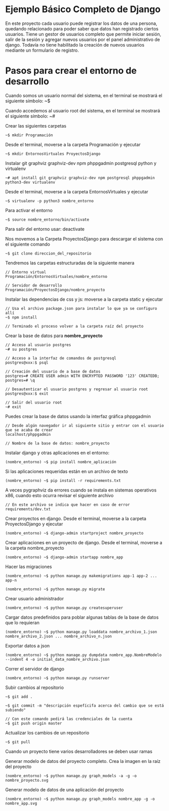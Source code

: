 # Ejemplo Básico Completo de Django

En este proyecto cada usuario puede registrar los datos de una persona, quedando relacionado para poder saber que datos han registrado ciertos usuarios. Tiene un gestor de usuarios completo que permite iniciar sesión, salir de la sesión y agregar nuevos usuarios por el panel administrativo de django. Todavía no tiene habilitado la creación de nuevos usuarios mediante un formulario de registro.

# Pasos para crear el entorno de desarrollo

Cuando somos un usuario normal del sistema, en el terminal se mostrará el siguiente símbolo: ~$

Cuando accedemos al usuario root del sistema, en el terminal se mostrará el siguiente símbolo: ~#

Crear las siguientes carpetas

    ~$ mkdir Programación

Desde el terminal, moverse a la carpeta Programación y ejecutar

    ~$ mkdir EntornosVirtuales ProyectosDjango

Instalar git graphviz graphviz-dev npm phppgadmin postgresql python y virtualenv

    ~# apt install git graphviz graphviz-dev npm postgresql phppgadmin python3-dev virtualenv

Desde el terminal, moverse a la carpeta EntornosVirtuales y ejecutar

    ~$ virtualenv -p python3 nombre_entorno

Para activar el entorno

    ~$ source nombre_entorno/bin/activate

Para salir del entorno usar: deactivate

Nos movemos a la Carpeta ProyectosDjango para descargar el sistema con el siguiente comando

    ~$ git clone direccion_del_repositorio

Tendremos las carpetas estructuradas de la siguiente manera

    // Entorno virtual
    Programación/EntornosVirtuales/nombre_entorno

    // Servidor de desarrollo
    Programación/ProyectosDjango/nombre_proyecto

Instalar las dependencias de css y js: moverse a la carpeta static y ejecutar

    // Usa el archivo package.json para instalar lo que ya se configuro allí
    ~$ npm install

    // Terminado el proceso volver a la carpeta raíz del proyecto

Crear la base de datos para __nombre_proyecto__

    // Acceso al usuario postgres
    ~# su postgres

    // Acceso a la interfaz de comandos de postgresql
    postgres@xxx:$ psql

    // Creación del usuario de a base de datos
    postgres=# CREATE USER admin WITH ENCRYPTED PASSWORD '123' CREATEDB;
    postgres=# \q

    // Desautenticar el usuario postgres y regresar al usuario root
    postgres@xxx:$ exit

    // Salir del usuario root
    ~# exit

Puedes crear la base de datos usando la interfaz gráfica phppgadmin

    // Desde algún navegador ir al siguiente sitio y entrar con el usuario que se acaba de crear
    localhost/phppgadmin

    // Nombre de la base de datos: nombre_proyecto

Instalar django y otras aplicaciones en el entorno:

    (nombre_entorno) ~$ pip install nombre_aplicación

Si las aplicaciones requeridas están en un archivo de texto

    (nombre_entorno) ~$ pip install -r requirements.txt

A veces pygraphviz da errores cuando se instala en sistemas operativos x86, cuando esto ocurra revisar el siguiente archivo

    // En este archivo se indica que hacer en caso de error
    requirements/dev.txt

Crear proyectos en django. Desde el terminal, moverse a la carpeta ProyectosDjango y ejecutar

    (nombre_entorno) ~$ django-admin startproject nombre_proyecto

Crear aplicaciones en un proyecto de django. Desde el terminal, moverse a la carpeta nombre_proyecto

    (nombre_entorno) ~$ django-admin startapp nombre_app

Hacer las migraciones

    (nombre_entorno) ~$ python manage.py makemigrations app-1 app-2 ... app-n

    (nombre_entorno) ~$ python manage.py migrate

Crear usuario administrador

    (nombre_entorno) ~$ python manage.py createsuperuser

Cargar datos predefinidos para poblar algunas tablas de la base de datos que lo requieran

    (nombre_entorno) ~$ python manage.py loaddata nombre_archivo_1.json nombre_archivo_2.json ... nombre_archivo_n.json

Exportar datos a json

    (nombre_entorno) ~$ python manage.py dumpdata nombre_app.NombreModelo --indent 4 -o initial_data_nombre_archivo.json

Correr el servidor de django

    (nombre_entorno) ~$ python manage.py runserver

Subir cambios al repositorio

    ~$ git add .

    ~$ git commit -m "descripción espefícifa acerca del cambio que se está subiendo"

    // Con este comando pedirá las credenciales de la cuenta
    ~$ git push origin master

Actualizar los cambios de un repositorio

    ~$ git pull

Cuando un proyecto tiene varios desarrolladores se deben usar ramas

Generar modelo de datos del proyecto completo. Crea la imagen en la raíz del proyecto

    (nombre_entorno) ~$ python manage.py graph_models -a -g -o nombre_proyecto.svg

Generar modelo de datos de una aplicación del proyecto

    (nombre_entorno) ~$ python manage.py graph_models nombre_app -g -o nombre_app.svg
